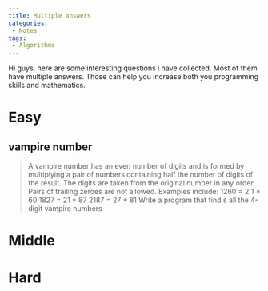 ```yaml
---
title: Multiple answers
categories:
 - Notes
tags:
 - Algorithms
---
```


Hi guys, here are some interesting questions i have collected. Most of them have multiple answers. Those can help you increase both you programming skills and mathematics.


# Easy

## vampire number
>A vampire number has an even number of digits and is
formed by multiplying a pair of numbers containing half the number of digits
of the result. The digits are taken from the original number in any order.
Pairs of trailing zeroes are not allowed. Examples 
include:
1260 = 2 1 * 60
1827 = 21 * 87
2187 = 27 * 81
Write a program that find s all the 4-digit vampire numbers

# Middle


# Hard


